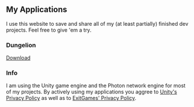 ## My Applications

I use this website to save and share all of my (at least partially) finished dev projects.
Feel free to give 'em a try.

### Dungelion

[Download](https://github.com/Xenomojin/DevProjects/raw/master/Dungelion.zip)

### Info

I am using the Unity game engine and the Photon network engine for most of my projects. By actively using my applications you aggree to [Unity's Privacy Policy](https://unity3d.com/de/legal/privacy-policy) as well as to [ExitGames' Privacy Policy](https://dashboard.photonengine.com/en-US/account/privacyandcookiepolicy).
